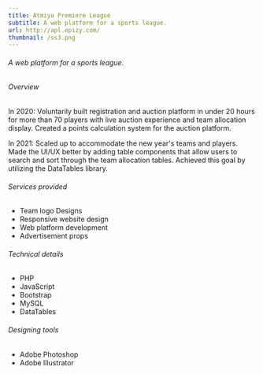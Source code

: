 ```yaml
---
title: Atmiya Premiere League
subtitle: A web platform for a sports league.
url: http://apl.epizy.com/
thumbnail: /ss3.png
---
```

<h6 class="mt-3">A web platform for a sports league.</h6>

<div class="text-left details mt-5">
  <h6>Overview</h6>
  <p>In 2020: Voluntarily built registration and auction platform in under 20 hours for more than 70 players with live auction experience and team allocation display. Created a points calculation system for the auction platform.</p>

<p>In 2021: Scaled up to accommodate the new year's teams and players. Made the UI/UX better by adding table components that allow users to search and sort through the team allocation tables. Achieved this goal by utilizing the DataTables library.</p>
  <h6 class="mt-3">Services provided</h6>
  <ul>
    <li>Team logo Designs</li>
    <li>Responsive website design</li>
    <li>Web platform development</li>
    <li>Advertisement props</li>
  </ul>
  <h6 class="mt-3">Technical details</h6>
  <ul>
    <li>PHP</li>
    <li>JavaScript</li>
    <li>Bootstrap</li>
    <li>MySQL</li>
    <li>DataTables</li>
  </ul>
  <h6 class="mt-3">Designing tools</h6>
  <ul>
    <li>Adobe Photoshop</li>
    <li>Adobe Illustrator</li>
  </ul>
</div>